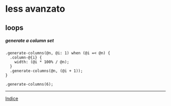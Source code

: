 # less avanzato

## loops

##### generate a column set

```less
.generate-columns(@n, @i: 1) when (@i =< @n) {
  .column-@{i} {
    width: (@i * 100% / @n);
  }
  .generate-columns(@n, (@i + 1));
}

.generate-columns(6);
```

---

[Indice](README.md#lezioni)
